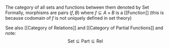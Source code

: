 The category of all sets and functions between them denoted by $\mathrm{Set}$
Formally, morphisms are pairs $(f,B)$ where $f\subseteq A\times B$ is a [[Function]]
(this is because codomain of $f$ is not uniquely defined in set theory)

See also [[Category of Relations]] and [[Category of Partial Functions]]
and note:
$$
\mathrm{Set} \subseteq \mathrm{Part} \subseteq \mathrm{Rel}
$$
